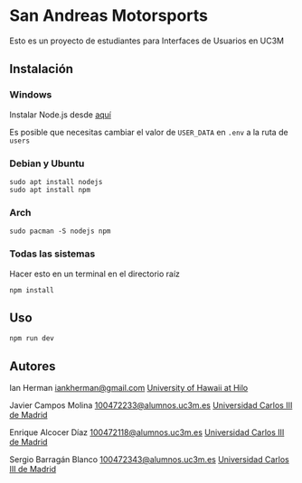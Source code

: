 # San Andreas Motorsports

Esto es un proyecto de estudiantes para Interfaces de Usuarios en UC3M

## Instalación
### Windows
Instalar Node.js desde [aquí](https://nodejs.org/en/download)

Es posible que necesitas cambiar el valor de `USER_DATA` en `.env` a la ruta de `users`

### Debian y Ubuntu
```
sudo apt install nodejs
sudo apt install npm
```

### Arch
```
sudo pacman -S nodejs npm
```

### Todas las sistemas
Hacer esto en un terminal en el directorio raíz
```
npm install
```

## Uso
```
npm run dev
```

## Autores
Ian Herman <iankherman@gmail.com> 
[University of Hawaii at Hilo](https://hilo.hawaii.edu) 

Javier Campos Molina <100472233@alumnos.uc3m.es>
[Universidad Carlos III de Madrid](https://www.uc3m.es)

Enrique Alcocer Díaz <100472118@alumnos.uc3m.es>
[Universidad Carlos III de Madrid](https://www.uc3m.es)

Sergio Barragán Blanco <100472343@alumnos.uc3m.es>
[Universidad Carlos III de Madrid](https://www.uc3m.es)
